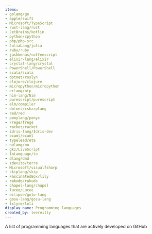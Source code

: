 ```yaml
---
items:
- golang/go
- apple/swift
- Microsoft/TypeScript
- rust-lang/rust
- JetBrains/kotlin
- python/cpython
- php/php-src
- JuliaLang/julia
- ruby/ruby
- jashkenas/coffeescript
- elixir-lang/elixir
- crystal-lang/crystal
- PowerShell/PowerShell
- scala/scala
- dotnet/roslyn
- clojure/clojure
- micropython/micropython
- erlang/otp
- nim-lang/Nim
- purescript/purescript
- elm/compiler
- dotnet/csharplang
- red/red
- ponylang/ponyc
- Frege/frege
- racket/racket
- idris-lang/Idris-dev
- ocaml/ocaml
- typelead/eta
- nulang/nu
- gkz/LiveScript
- IoLanguage/io
- dlang/dmd
- zdevito/terra
- Microsoft/visualfsharp
- skiplang/skip
- FascinatedBox/lily
- rakudo/rakudo
- chapel-lang/chapel
- lucee/Lucee
- eclipse/golo-lang
- gosu-lang/gosu-lang
- txlyre/loli
display_name: Programming languages
created_by: leereilly
---
```

A list of programming languages that are actively developed on GitHub

